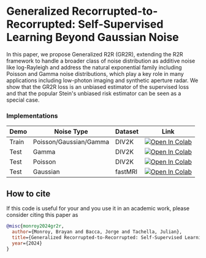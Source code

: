 # Generalized Recorrupted-to-Recorrupted: Self-Supervised Learning Beyond Gaussian Noise
In this paper, we propose Generalized R2R (GR2R), extending the R2R framework to handle a broader class of noise distribution as additive noise like log-Rayleigh and address the natural exponential family including Poisson and Gamma noise distributions, which play a key role in many applications including low-photon imaging and synthetic aperture radar. We show that the GR2R loss is an unbiased estimator of the supervised loss and that the popular Stein's unbiased risk estimator can be seen as a special case.

### Implementations
| Demo  | Noise Type        | Dataset |   Link |  
| ----------- | -----------   | ----------- | ----------- |
|Train| Poisson/Gaussian/Gamma| DIV2K| [![Open In Colab](https://colab.research.google.com/assets/colab-badge.svg)](https://colab.research.google.com/github/bemc22/GeneralizedR2R/blob/main/demo_denoising.ipynb)  |
|Test|Gamma| DIV2K | [![Open In Colab](https://colab.research.google.com/assets/colab-badge.svg)](https://colab.research.google.com/github/bemc22/GeneralizedR2R/blob/main/demo_test_gamma.ipynb)  |
|Test|Poisson| DIV2K | [![Open In Colab](https://colab.research.google.com/assets/colab-badge.svg)](https://colab.research.google.com/github/bemc22/GeneralizedR2R/blob/main/demo_test_poisson.ipynb)  |
|Test| Gaussian| fastMRI | [![Open In Colab](https://colab.research.google.com/assets/colab-badge.svg)](https://colab.research.google.com/github/bemc22/GeneralizedR2R/blob/main/demo_test_gaussian.ipynb)  |

## How to cite
If this code is useful for your and you use it in an academic work, please consider citing this paper as


```bib
@misc{monroy2024gr2r,
  author={Monroy, Brayan and Bacca, Jorge and Tachella, Julian},
  title={Generalized Recorrupted-to-Recorrupted: Self-Supervised Learning Beyond Gaussian Noise}, 
  year={2024}
}
```

